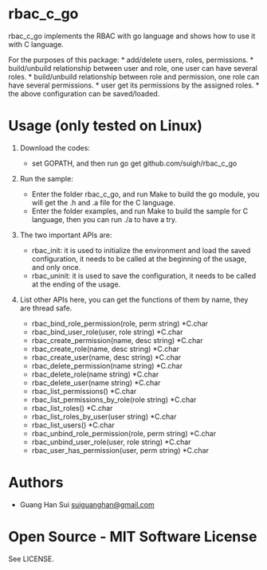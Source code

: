 rbac_c_go 
======
rbac_c_go implements the RBAC with go language and shows how to use it with C language.

For the purposes of this package:
    * add/delete users, roles, permissions.
    * build/unbuild relationship between user and role, one user can have several roles. 
    * build/unbuild relationship between role and permission, one role can have several permissions.
    * user get its permissions by the assigned roles.
    * the above configuration can be saved/loaded.
	
Usage (only tested on Linux)
=====

1. Download the codes:

    * set GOPATH, and then run go get github.com/suigh/rbac_c_go

2. Run the sample:

    * Enter the folder rbac_c_go, and run Make to build the go module, you will get the .h and .a file for the C language.
    * Enter the folder examples, and run Make to build the sample for C language, then you can run ./a to have a try.
    
3. The two important APIs are:

    * rbac_init: it is used to initialize the environment and load the saved configuration, it needs to be called at the beginning of the usage, and only once.
    * rbac_uninit: it is used to save the configuration, it needs to be called at the ending of the usage.

4. List other APIs here, you can get the functions of them by name, they are thread safe.

    * rbac_bind_role_permission(role, perm string) *C.char
    * rbac_bind_user_role(user, role string) *C.char
    * rbac_create_permission(name, desc string) *C.char
    * rbac_create_role(name, desc string) *C.char
    * rbac_create_user(name, desc string) *C.char
    * rbac_delete_permission(name string) *C.char
    * rbac_delete_role(name string) *C.char
    * rbac_delete_user(name string) *C.char
    * rbac_list_permissions() *C.char
    * rbac_list_permissions_by_role(role string) *C.char
    * rbac_list_roles() *C.char
    * rbac_list_roles_by_user(user string) *C.char
    * rbac_list_users() *C.char
    * rbac_unbind_role_permission(role, perm string) *C.char
    * rbac_unbind_user_role(user, role string) *C.char
    * rbac_user_has_permission(user, perm string) *C.char

Authors
=======

 * Guang Han Sui <suiguanghan@gmail.com> 

Open Source - MIT Software License
==================================

See LICENSE.
